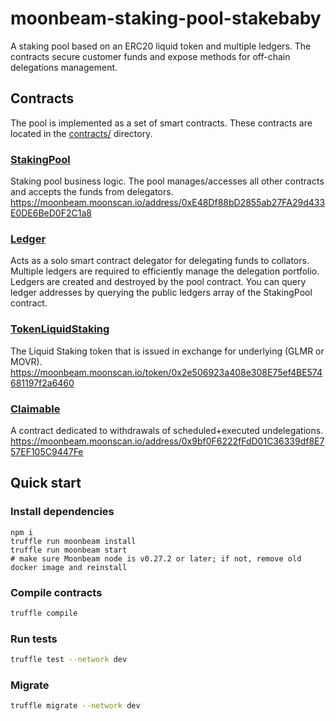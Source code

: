 # moonbeam-staking-pool-stakebaby

A staking pool based on an ERC20 liquid token and multiple ledgers. The contracts secure customer funds and expose methods for off-chain delegations management.


## Contracts
The pool is implemented as a set of smart contracts.
These contracts are located in the [contracts/](contracts/) directory.

### [StakingPool](contracts/StakingPool.sol)
Staking pool business logic. The pool manages/accesses all other contracts and accepts the funds from delegators.
https://moonbeam.moonscan.io/address/0xE48Df88bD2855ab27FA29d433E0DE6BeD0F2C1a8

### [Ledger](contracts/Ledger.sol)
Acts as a solo smart contract delegator for delegating funds to collators. Multiple ledgers are required to efficiently manage the delegation portfolio.
Ledgers are created and destroyed by the pool contract. You can query ledger addresses by querying the public ledgers array of the StakingPool contract.

### [TokenLiquidStaking](contracts/TokenLiquidStaking.sol)
The Liquid Staking token that is issued in exchange for underlying (GLMR or MOVR).
https://moonbeam.moonscan.io/token/0x2e506923a408e308E75ef4BE574681197f2a6460

### [Claimable](contracts/Claimable.sol)
A contract dedicated to withdrawals of scheduled+executed undelegations.
https://moonbeam.moonscan.io/address/0x9bf0F6222fFdD01C36339df8E757EF105C9447Fe

## Quick start
### Install dependencies

```bash=
npm i
truffle run moonbeam install
truffle run moonbeam start
# make sure Moonbeam node is v0.27.2 or later; if not, remove old docker image and reinstall
```

### Compile contracts

```bash
truffle compile
```

### Run tests

```bash
truffle test --network dev
```

### Migrate

```bash
truffle migrate --network dev
```
